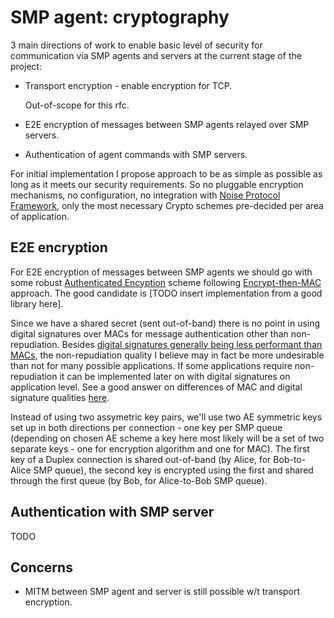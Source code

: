 # SMP agent: cryptography

3 main directions of work to enable basic level of security for communication via SMP agents and servers at the current stage of the project:

- Transport encryption - enable encryption for TCP.

  Out-of-scope for this rfc.

- E2E encryption of messages between SMP agents relayed over SMP servers.

- Authentication of agent commands with SMP servers.

For initial implementation I propose approach to be as simple as possible as long as it meets our security requirements. So no pluggable encryption mechanisms, no configuration, no integration with [Noise Protocol Framework](https://noiseprotocol.org), only the most necessary Crypto schemes pre-decided per area of application.

## E2E encryption

For E2E encryption of messages between SMP agents we should go with some robust [Authenticated Encyption](https://en.wikipedia.org/wiki/Authenticated_encryption) scheme following [Encrypt-then-MAC](https://en.wikipedia.org/wiki/Authenticated_encryption#Encrypt-then-MAC_(EtM)) approach. The good candidate is [TODO insert implementation from a good library here].

Since we have a shared secret (sent out-of-band) there is no point in using digital signatures over MACs for message authentication other than non-repudiation. Besides [digital signatures generally being less performant than MACs](https://crypto.stackexchange.com/a/37657), the non-repudiation quality I believe may in fact be more undesirable than not for many possible applications. If some applications require non-repudiation it can be implemented later on with digital signatures on application level. See a good answer on differences of MAC and digital signature qualities [here](https://crypto.stackexchange.com/a/5647).

Instead of using two assymetric key pairs, we'll use two AE symmetric keys set up in both directions per connection - one key per SMP queue (depending on chosen AE scheme a key here most likely will be a set of two separate keys - one for encryption algorithm and one for MAC). The first key of a Duplex connection is shared out-of-band (by Alice, for Bob-to-Alice SMP queue), the second key is encrypted using the first and shared through the first queue (by Bob, for Alice-to-Bob SMP queue).

## Authentication with SMP server

TODO

## Concerns

- MITM between SMP agent and server is still possible w/t transport encryption.
